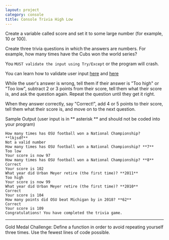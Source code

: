 ```yaml
---
layout: project
category: console
title: Console Trivia High Low
---
```

Create a variable called score and set it to some large number (for example, 10 or 100).

Create three trivia questions in which the answers are numbers. For example, how many times have the Cubs won the world series?

You ```MUST validate the input using Try/Except``` or the program will crash.

You can learn how to validate user input [here](https://www.101computing.net/number-only/) and [here](https://www.w3schools.com/python/python_try_except.asp)

While the user's answer is wrong, tell them if their answer is "Too high" or "Too low", subtract 2 or 3 points from their score, tell them what their score is, and ask the question again. Repeat the question until they get it right.

When they answer correctly, say "Correct!", add 4 or 5 points to their score, tell them what their score is, and move on to the next question.

Sample Output (user input is in ** asterisk ** and should not be coded into your program)
```
How many times has OSU football won a National Championship? **lkjsdf**
Not a valid number
How many times has OSU football won a National Championship? **7**
Too low
Your score is now 97
How many times has OSU football won a National Championship? **8**
Correct
Your score is 102
What year did Urban Meyer retire (the first time)? **2011**
Too high
Your score is now 99
What year did Urban Meyer retire (the first time)? **2010**
Correct
Your score is 104
How many points did OSU beat Michigan by in 2018? **62**
Correct
Your score is 109
Congratulations! You have completed the trivia game.
```


-------

Gold Medal Challenge: Define a function in order to avoid repeating yourself three times. Use the fewest lines of code possible.
